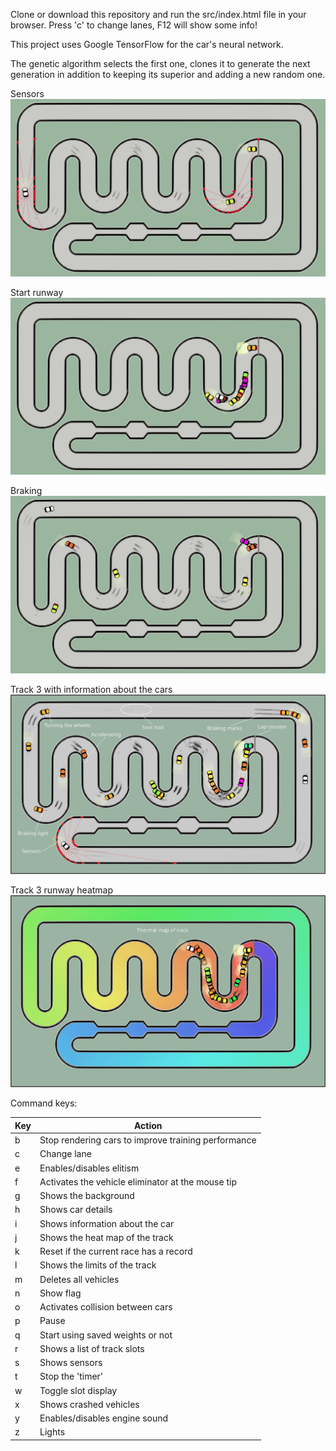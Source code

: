 Clone or download this repository and run the src/index.html file in your browser.
Press 'c' to change lanes, F12 will show some info!

This project uses Google TensorFlow for the car's neural network.

The genetic algorithm selects the first one, clones it to generate the next generation in addition to keeping its superior and adding a new random one.

Sensors
![Alt Text](src/assets/p3-sensor.gif)

Start runway
![Alt Text](src/assets/p3-start.gif)

Braking
![Alt Text](src/assets/p3-braking.gif)

Track 3 with information about the cars
![Alt text](src/assets/p3-infocar.png?raw=true "track print")

Track 3 runway heatmap
![Alt text](src/assets/p3-thermalmap.png?raw=true "track print")

Command keys:

Key | Action
----|-----------------
b   | Stop rendering cars to improve training performance
c   | Change lane
e   | Enables/disables elitism
f   | Activates the vehicle eliminator at the mouse tip
g   | Shows the background
h   | Shows car details
i   | Shows information about the car
j   | Shows the heat map of the track
k   | Reset if the current race has a record
l   | Shows the limits of the track
m   | Deletes all vehicles
n   | Show flag
o   | Activates collision between cars
p   | Pause
q   | Start using saved weights or not
r   | Shows a list of track slots
s   | Shows sensors
t   | Stop the 'timer'
w   | Toggle slot display
x   | Shows crashed vehicles
y   | Enables/disables engine sound
z   | Lights